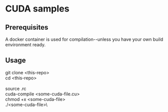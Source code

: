 CUDA samples
============


Prerequisites
-------------
A docker container is used for compilation--unless you have your own build environment ready.


Usage 
-----
git clone \<this-repo\>\
cd \<this-repo\>\
\
source .rc\
cuda-compile \<some-cuda-file.cu\>\
chmod +x \<some-cuda-file\>\
./\<some-cuda-file\>\